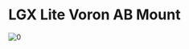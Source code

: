 # LGX Lite Voron AB Mount
![0](https://user-images.githubusercontent.com/71479641/148857285-596e7fc7-ec57-4489-9002-8685378dcbb6.PNG)
